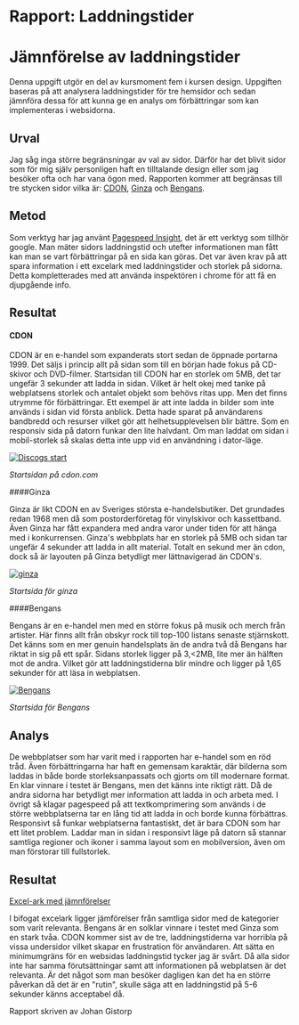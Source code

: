 ---
---
# Rapport: Laddningstider

Jämnförelse av laddningstider
=======================

Denna uppgift utgör en del av kursmoment fem i kursen design. Uppgiften baseras på att analysera laddningstider för tre hemsidor och sedan jämnföra dessa för att kunna ge en analys om förbättringar som kan implementeras i websidorna.

Urval
-----------------------

Jag såg inga större begränsningar av val av sidor. Därför har det blivit sidor som för mig själv personligen haft en tilltalande design eller som jag besöker ofta och har vana ögon med. Rapporten kommer att begränsas till tre stycken sidor vilka är: [CDON](https://cdon.com), [Ginza](https://ginza.com) och [Bengans](https://bengans.com/).

Metod
-----------------------

Som verktyg har jag använt [Pagespeed Insight](https://developers.google.com/speed/pagespeed/insights/?hl=sv), det är ett verktyg som tillhör google. Man mäter sidors laddningstid och utefter informationen man fått kan man se vart förbättringar på en sida kan göras. Det var även krav på att spara information i ett excelark med laddningstider och storlek på sidorna. Detta kompletterades med att använda inspektören i chrome för att få en djupgående info.

Resultat
-----------------------


#### CDON

CDON är en e-handel som expanderats stort sedan de öppnade portarna 1999. Det säljs i princip allt på sidan som till en början hade fokus på CD-skivor och DVD-filmer. Startsidan till CDON har en storlek om 5MB, det tar ungefär 3 sekunder att ladda in sidan. Vilket är helt okej med tanke på webplatsens storlek och antalet objekt som behövs ritas upp. Men det finns utrymme för förbättringar. Ett exempel är att inte ladda in bilder som inte används i sidan vid första anblick. Detta hade sparat på användarens bandbredd och resurser vilket gör att helhetsupplevelsen blir bättre. Som en responsiv sida på datorn funkar den lite halvdant. Om man laddat om sidan i mobil-storlek så skalas detta inte upp vid en användning i dator-läge.

[![Discogs start](image/rapporter/cdon.jpg?w=c8)](image/rapporter/cdon.jpg)

*Startsidan på cdon.com*




####Ginza

Ginza är likt CDON en av Sveriges största e-handelsbutiker. Det grundades redan 1968 men då som postorderföretag för vinylskivor och kassettband. Även Ginza har fått expandera med andra varor under tiden för att hänga med i konkurrensen. Ginza's webbplats har en storlek på 5MB och sidan tar ungefär 4 sekunder att ladda in allt material. Totalt en sekund mer än cdon, dock så är layouten på Ginza betydligt mer lättnavigerad än CDON's.

[![ginza](image/rapporter/ginza.png?w=c8)](image/rapporter/ginza.png)

*Startsida för ginza*


####Bengans

Bengans är en e-handel men med en större fokus på musik och merch från artister. Här finns allt från obskyr rock till top-100 listans senaste stjärnskott. Det känns som en mer genuin handelsplats än de andra två då Bengans har riktat in sig på ett spår. Sidans storlek ligger på 3,<2MB, lite mer än hälften mot de andra. Vilket gör att laddningstiderna blir mindre och ligger på 1,65 sekunder för att läsa in webplatsen.


[![Bengans](image/rapporter/bengans.png?w=c8)](image/rapporter/bengans.png)

*Startsida för Bengans*


Analys
-----------------------

De webbplatser som har varit med i rapporten har e-handel som en röd tråd. Även förbättringarna har haft en gemensam karaktär, där bilderna som laddas in både borde storleksanpassats och gjorts om till modernare format. En klar vinnare i testet är Bengans, men det känns inte riktigt rätt. Då de andra sidorna har betydligt mer information att ladda in och arbeta med. I övrigt så klagar pagespeed på att textkomprimering som används i de större webbplatserna tar en lång tid att ladda in och borde kunna förbättras. Responsivt så funkar webplatserna fantastiskt, det är bara CDON som har ett litet problem. Laddar man in sidan i responsivt läge på datorn så stannar samtliga regioner och ikoner i samma layout som en mobilversion, även om man förstorar till fullstorlek.

Resultat
-----------------------

[Excel-ark med jämnförelser](https://docs.google.com/spreadsheets/d/114cPBAh8sZbQA8F3W38_scXghq1W9OaISsKlMiWZicA/edit#gid=0)

I bifogat excelark ligger jämförelser från samtliga sidor med de kategorier som varit relevanta. Bengans är en solklar vinnare i testet med Ginza som en stark tvåa. CDON kommer sist av de tre, laddningstiderna var horribla på vissa undersidor vilket skapar en frustration för användaren. Att sätta en minimumgräns för en websidas laddningstid tycker jag är svårt. Då alla sidor inte har samma förutsättningar samt att informationen på webplatsen är det relevanta. Är det något som man besöker dagligen kan det ha en större påverkan då det är en "rutin", skulle säga att en laddningstid på 5-6 sekunder känns acceptabel då.

Rapport skriven av Johan Gistorp
